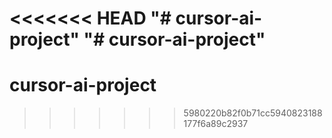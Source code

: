 <<<<<<< HEAD
"# cursor-ai-project" 
"# cursor-ai-project" 
=======
# cursor-ai-project
>>>>>>> 5980220b82f0b71cc5940823188177f6a89c2937

